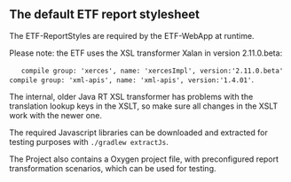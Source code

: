 ## The default ETF report stylesheet

The ETF-ReportStyles are required by the ETF-WebApp at runtime.

Please note: the ETF uses the XSL transformer Xalan in version 2.11.0.beta:

`   compile group: 'xerces', name: 'xercesImpl', version:'2.11.0.beta'`
`   compile group: 'xml-apis', name: 'xml-apis', version:'1.4.01' `.

The internal, older Java RT XSL transformer has problems with the translation
lookup keys in the XSLT, so make sure all changes in the XSLT work with the
newer one.

The required Javascript libraries can be downloaded and extracted for testing
purposes with `./gradlew extractJs`.

The Project also contains a Oxygen project file, with preconfigured report
transformation scenarios, which can be used for testing.
